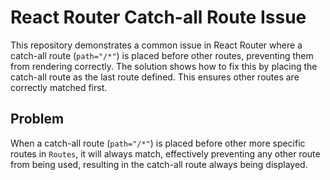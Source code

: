 # React Router Catch-all Route Issue

This repository demonstrates a common issue in React Router where a catch-all route (`path="/*"`) is placed before other routes, preventing them from rendering correctly.  The solution shows how to fix this by placing the catch-all route as the last route defined.  This ensures other routes are correctly matched first.

## Problem

When a catch-all route (`path="/*"`) is placed before other more specific routes in `Routes`, it will always match, effectively preventing any other route from being used, resulting in the catch-all route always being displayed.